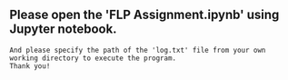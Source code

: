 ## Please open the 'FLP Assignment.ipynb' using Jupyter notebook.
```
And please specify the path of the 'log.txt' file from your own working directory to execute the program.
Thank you!
```
